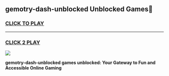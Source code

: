 
## gemotry-dash-unblocked Unblocked Games👋
<h3>
<a href="https://news.freeplayer.one?title=gemotry-dash-unblocked&ref=16F">CLICK TO PLAY</a></h3>
<hr>

<h3>
<a href="https://news.freeplayer.one?title=gemotry-dash-unblocked&ref=16F">CLICK 2 PLAY</a>
  
</h3>

<a href="https://news.freeplayer.one?title=gemotry-dash-unblocked&ref=16F/"><img src="https://clearcache.store/games.png"></a>


**gemotry-dash-unblocked games unblocked: Your Gateway to Fun and Accessible Online Gaming**
